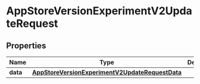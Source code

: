 

# AppStoreVersionExperimentV2UpdateRequest


## Properties

| Name | Type | Description | Notes |
|------------ | ------------- | ------------- | -------------|
|**data** | [**AppStoreVersionExperimentV2UpdateRequestData**](AppStoreVersionExperimentV2UpdateRequestData.md) |  |  |



